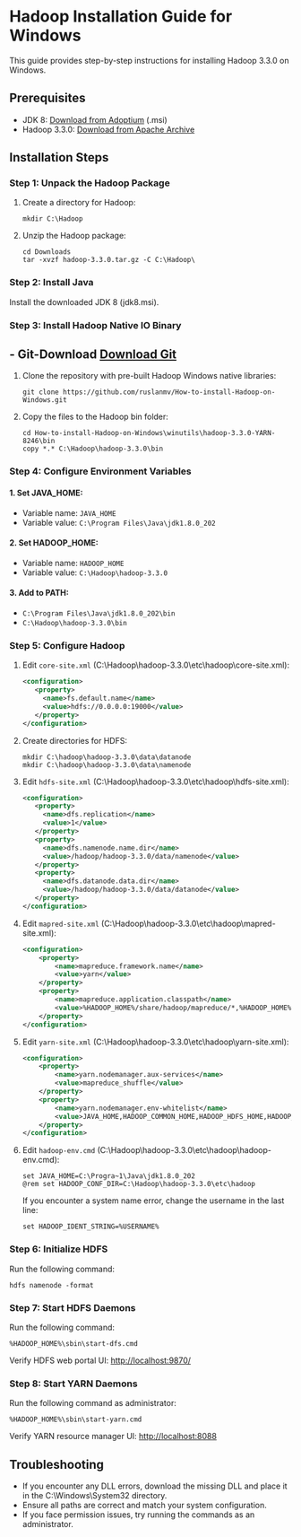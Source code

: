 # Hadoop Installation Guide for Windows

This guide provides step-by-step instructions for installing Hadoop 3.3.0 on Windows.

## Prerequisites

- JDK 8: [Download from Adoptium](https://adoptium.net/temurin/releases/?os=windows&arch=x64&package=jdk&version=8) (.msi)
- Hadoop 3.3.0: [Download from Apache Archive](https://archive.apache.org/dist/hadoop/common/hadoop-3.3.0/hadoop-3.3.0.tar.gz)

## Installation Steps

### Step 1: Unpack the Hadoop Package

1. Create a directory for Hadoop:
   ```
   mkdir C:\Hadoop
   ```

2. Unzip the Hadoop package:
   ```
   cd Downloads
   tar -xvzf hadoop-3.3.0.tar.gz -C C:\Hadoop\
   ```

### Step 2: Install Java

Install the downloaded JDK 8 (jdk8.msi).

### Step 3: Install Hadoop Native IO Binary

## - Git-Download [Download Git](https://github.com/git-for-windows/git/releases/download/v2.47.1.windows.1/Git-2.47.1-64-bit.exe)

1. Clone the repository with pre-built Hadoop Windows native libraries:
   ```
   git clone https://github.com/ruslanmv/How-to-install-Hadoop-on-Windows.git
   ```

2. Copy the files to the Hadoop bin folder:
   ```
   cd How-to-install-Hadoop-on-Windows\winutils\hadoop-3.3.0-YARN-8246\bin
   copy *.* C:\Hadoop\hadoop-3.3.0\bin
   ```

### Step 4: Configure Environment Variables

#### 1. Set JAVA_HOME:
   - Variable name: `JAVA_HOME`
   - Variable value: `C:\Program Files\Java\jdk1.8.0_202`

#### 2. Set HADOOP_HOME:
   - Variable name: `HADOOP_HOME`
   - Variable value: `C:\Hadoop\hadoop-3.3.0`

#### 3. Add to PATH:
   - `C:\Program Files\Java\jdk1.8.0_202\bin`
   - `C:\Hadoop\hadoop-3.3.0\bin`

### Step 5: Configure Hadoop

1. Edit `core-site.xml` (C:\Hadoop\hadoop-3.3.0\etc\hadoop\core-site.xml):
   ```xml
   <configuration>
      <property>
        <name>fs.default.name</name>
        <value>hdfs://0.0.0.0:19000</value>
      </property>
   </configuration>
   ```

2. Create directories for HDFS:
   ```
   mkdir C:\hadoop\hadoop-3.3.0\data\datanode
   mkdir C:\hadoop\hadoop-3.3.0\data\namenode
   ```

3. Edit `hdfs-site.xml` (C:\Hadoop\hadoop-3.3.0\etc\hadoop\hdfs-site.xml):
   ```xml
   <configuration>
      <property>
        <name>dfs.replication</name>
        <value>1</value>
      </property>
      <property>
        <name>dfs.namenode.name.dir</name>
        <value>/hadoop/hadoop-3.3.0/data/namenode</value>
      </property>
      <property>
        <name>dfs.datanode.data.dir</name>
        <value>/hadoop/hadoop-3.3.0/data/datanode</value>
      </property>
   </configuration>
   ```

4. Edit `mapred-site.xml` (C:\Hadoop\hadoop-3.3.0\etc\hadoop\mapred-site.xml):
   ```xml
   <configuration>
       <property>
           <name>mapreduce.framework.name</name>
           <value>yarn</value>
       </property>
       <property> 
           <name>mapreduce.application.classpath</name>
           <value>%HADOOP_HOME%/share/hadoop/mapreduce/*,%HADOOP_HOME%/share/hadoop/mapreduce/lib/*,%HADOOP_HOME%/share/hadoop/common/*,%HADOOP_HOME%/share/hadoop/common/lib/*,%HADOOP_HOME%/share/hadoop/yarn/*,%HADOOP_HOME%/share/hadoop/yarn/lib/*,%HADOOP_HOME%/share/hadoop/hdfs/*,%HADOOP_HOME%/share/hadoop/hdfs/lib/*</value>
       </property>
   </configuration>
   ```

5. Edit `yarn-site.xml` (C:\Hadoop\hadoop-3.3.0\etc\hadoop\yarn-site.xml):
   ```xml
   <configuration>
       <property>
           <name>yarn.nodemanager.aux-services</name>
           <value>mapreduce_shuffle</value>
       </property>
       <property>
           <name>yarn.nodemanager.env-whitelist</name>
           <value>JAVA_HOME,HADOOP_COMMON_HOME,HADOOP_HDFS_HOME,HADOOP_CONF_DIR,CLASSPATH_PREPEND_DISTCACHE,HADOOP_YARN_HOME,HADOOP_MAPRED_HOME</value>
       </property>
   </configuration>
   ```

6. Edit `hadoop-env.cmd` (C:\Hadoop\hadoop-3.3.0\etc\hadoop\hadoop-env.cmd):
   ```
   set JAVA_HOME=C:\Progra~1\Java\jdk1.8.0_202
   @rem set HADOOP_CONF_DIR=C:\Hadoop\hadoop-3.3.0\etc\hadoop
   ```

   If you encounter a system name error, change the username in the last line:
   ```
   set HADOOP_IDENT_STRING=%USERNAME%
   ```

### Step 6: Initialize HDFS

Run the following command:
```
hdfs namenode -format
```

### Step 7: Start HDFS Daemons

Run the following command:
```
%HADOOP_HOME%\sbin\start-dfs.cmd
```

Verify HDFS web portal UI: [http://localhost:9870/](http://localhost:9870/)

### Step 8: Start YARN Daemons

Run the following command as administrator:
```
%HADOOP_HOME%\sbin\start-yarn.cmd
```

Verify YARN resource manager UI: [http://localhost:8088](http://localhost:8088)

## Troubleshooting

- If you encounter any DLL errors, download the missing DLL and place it in the C:\Windows\System32 directory.
- Ensure all paths are correct and match your system configuration.
- If you face permission issues, try running the commands as an administrator.
